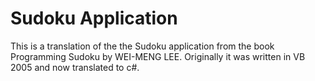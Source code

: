 # Sudoku Application
This is a translation of the the Sudoku application from the book Programming Sudoku by WEI-MENG LEE.
Originally it was written in VB 2005 and now translated to c#.